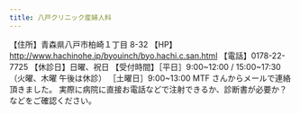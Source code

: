 ```yaml
---
title: 八戸クリニック産婦人科
---
```

【住所】青森県八戸市柏崎１丁目 8-32
【HP】 <http://www.hachinohe.jp/byouinch/byo.hachi.c.san.html>
【電話】0178-22-7725
【休診日】日曜、祝日
【受付時間】［平日］9:00~12:00 / 15:00~17:30（火曜、木曜 午後は休診）
［土曜日］9:00~13:00
MTF さんからメールで連絡頂きました。
実際に病院に直接お電話などで注射できるか、診断書が必要か？ などをご確認ください。
